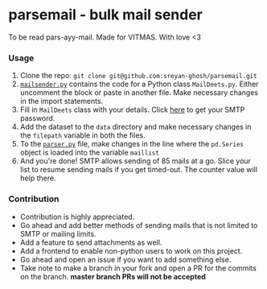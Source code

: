 # parsemail - bulk mail sender
To be read pars-ayy-mail. Made for VITMAS. With love <3

### Usage
1. Clone the repo: `git clone git@github.com:sreyan-ghosh/parsemail.git`
1. [`mailsender.py`](mailsender) contains the code for a Python class `MailDeets.py`. Either uncomment the block or paste in another file. Make necessary changes in the import statements.
1. Fill in `MailDeets` class with your details. Click [here](https://myaccount.google.com/apppasswords) to get your SMTP password.
1. Add the dataset to the `data` directory and make necessary changes in the `filepath` variable in both the files.
1. To the [`parser.py`](parser) file, make changes in the line where the `pd.Series` object is loaded into the variable `maillist`
1. And you're done! SMTP allows sending of 85 mails at a go. Slice your list to resume sending mails if you get timed-out. The counter value will help there.

### Contribution
- Contribution is highly appreciated. 
- Go ahead and add better methods of sending mails that is not limited to SMTP or mailing limits.
- Add a feature to send attachments as well.
- Add a frontend to enable non-python users to work on this project.
- Go ahead and open an issue if you want to add something else.
- Take note to make a branch in your fork and open a PR for the commits on the branch. **master branch PRs will not be accepted**

[mailsender]: (https://github.com/sreyan-ghosh/parsemail/blob/master/mailsender.py)
[parser]: (https://github.com/sreyan-ghosh/parsemail/blob/master/parser.py)

